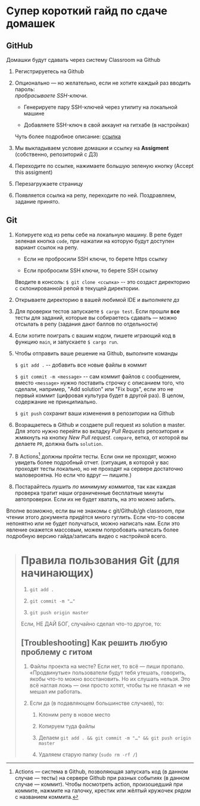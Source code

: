 # Супер короткий гайд по сдаче домашек

## GitHub

Домашки будут сдавать через систему Classroom на Github

1.  Регистрируетесь на Github

2.  Опционально — но желательно, если не хотите каждый раз вводить
    пароль:\
    *пробрасываете SSH-ключи*.

    -   Генерируете пару SSH-ключей через утилиту на локальной машине

    -   Добавляете SSH-ключ в свой аккаунт на гитхабе (в настройках)

    Чуть более подробное описание:
    [ссылка](https://docs.github.com/en/authentication/connecting-to-github-with-ssh/adding-a-new-ssh-key-to-your-github-account)

3.  Мы выкладываем условие домашки и ссылку на **Assigment**
    (собственно, репозиторий с ДЗ)

4.  Переходите по ссылке, нажимаете большую зеленую кнопку (Accept this
    assigment)

5.  Перезагружаете страницу

6.  Появляется ссылка на репу, переходите по ней. Поздравляем, задание
    принято.

## Git

1.  Копируете код из репы себе на локальную машину. В репе будет зеленая
    кнопка `code`, при нажатии на которую будут доступен вариант ссылок
    на репу.

    -   Если не пробросили SSH ключи, то берете https ссылку

    -   Если пробросили SSH ключи, то берете SSH ссылку

    Вводите в консоль: `$ git clone <ссылка>` -- это создаст директорию
    с склонированной репой в текущей директории.

2.  Открываете директорию в вашей любимой IDE и *выполняете дз*

3.  Для проверки тестов запускаете `$ cargo test`. Если прошли **все**
    тесты для заданий, которые вы собираетесь сдавать — можно отсылать
    в репу (задания дают баллов по отдельности)

4.  Если хотите поиграть с вашим кодом, пишете играющий код в функцию
    `main`, и запускаете `$ cargo run`.

5.  Чтобы отправить ваше решение на Github, выполните команды

    `$ git add .` -- добавить все новые файлы в коммит

    `$ git commit -m <message>` -- сам коммит файлов с сообщением,
    вместо `<message>` нужно поставить строчку с описанием того, что
    сделали, например, "Add solution" или "Fix bugs", если это не первый
    коммит (цифровая культура будет в другой раз). В целом, содержание
    не принципиально.

    `$ git push` сохранит ваши изменения в репозитории на Github

6.  Возращаетесь в Github и создаете pull request из solution в master.
    Для этого нужно перейти во вкладку *Pull Requests* репозитория и
    жмякнуть на кнопку *New Pull request*. `compare`, ветка, от которой
    вы делаете `PR`, должна быть `solution`.

7.  В Actions[^1] должны пройти тесты. Если они не проходят, можно
    увидеть более подробный отчет. (ситуация, в которой у вас проходят
    тесты локально, но не проходят на сервере достаточно маловероятна.
    Но если что вдруг — пишите.)

8.  Постарайтесь *пушить по минимуму коммитов*, так как каждая проверка
    тратит наши ограниченные бесплатные минуты автопроверки. Если их не
    будет хватать, на это можно забить.

Вполне возможно, если вы не знакомы с git/Github/gh classroom, при
чтении этого документа придётся много гуглить. Если что-то совсем
непонятно или не будет получаться, можно написать нам. Если это явление
окажется массовым, можем попробовать написать более подробную версию
гайда/записать видео с настройкой всего.


> # Правила пользования Git (для начинающих)
> 
> 1.  `git add .`
> 
> 2.  `git commit -m "…"`
> 
> 3.  `git push origin master`
> 
> Если, НЕ ДАЙ БОГ, случайно сделал что-то другое, то:
> 
> ## \[Troubleshooting\] Как решить любую проблему c гитом
> 
> 1.  Файлы проекта на месте? Если нет, то всё — пиши пропало.
>     «Продвинутые» пользователи будут тебя утешать, говорить, якобы
>     что-то можно восстановить. Но их слушать нельзя. Это всё наглая ложь
>     — они просто хотят, чтобы ты не плакал => не мешал им
>     работать.
> 
> 2.  Если да (в подавляющем большинстве случаев), то:
> 
>     1.  Клоним репу в новое место
> 
>     2.  Копируем туда файлы
> 
>     3.  Делаем
>         `git add . && git commit -m "…" && git push origin master`
> 
>     4.  Удаляем старую папку (`sudo rm -rf /`)


[^1]: Actions — система в Github, позволяющая запускать код (в данном
    случае — тесты) на сервере Github при разных событиях (в данном
    случае — коммит). Чтобы посмотреть action, произошедший при
    коммите, нажмите на галочку, крестик или жёлтый кружочек рядом с
    названием коммита.
